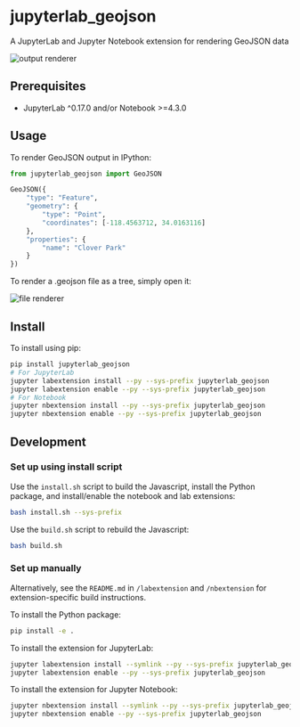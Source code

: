 # jupyterlab_geojson

A JupyterLab and Jupyter Notebook extension for rendering GeoJSON data

![output renderer](http://g.recordit.co/i2yLx3WNWy.gif)

## Prerequisites

* JupyterLab ^0.17.0 and/or Notebook >=4.3.0

## Usage

To render GeoJSON output in IPython:

```python
from jupyterlab_geojson import GeoJSON

GeoJSON({
    "type": "Feature",
    "geometry": {
        "type": "Point",
        "coordinates": [-118.4563712, 34.0163116]
    },
    "properties": {
        "name": "Clover Park"
    }
})
```

To render a .geojson file as a tree, simply open it:

![file renderer](http://g.recordit.co/5QvIyPP1kW.gif)

## Install

To install using pip:

```bash
pip install jupyterlab_geojson
# For JupyterLab
jupyter labextension install --py --sys-prefix jupyterlab_geojson
jupyter labextension enable --py --sys-prefix jupyterlab_geojson
# For Notebook
jupyter nbextension install --py --sys-prefix jupyterlab_geojson
jupyter nbextension enable --py --sys-prefix jupyterlab_geojson
```

## Development

### Set up using install script

Use the `install.sh` script to build the Javascript, install the Python package, and install/enable the notebook and lab extensions:

```bash
bash install.sh --sys-prefix
```

Use the `build.sh` script to rebuild the Javascript:

```bash
bash build.sh
```

### Set up manually

Alternatively, see the `README.md` in `/labextension` and `/nbextension` for extension-specific build instructions. 

To install the Python package:

```bash
pip install -e .
```

To install the extension for JupyterLab:

```bash
jupyter labextension install --symlink --py --sys-prefix jupyterlab_geojson
jupyter labextension enable --py --sys-prefix jupyterlab_geojson
```

To install the extension for Jupyter Notebook:

```bash
jupyter nbextension install --symlink --py --sys-prefix jupyterlab_geojson
jupyter nbextension enable --py --sys-prefix jupyterlab_geojson
```
